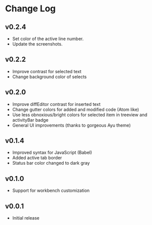 # Change Log

## v0.2.4
- Set color of the active line number.
- Update the screenshots.

## v0.2.2
- Improve contrast for selected text
- Change background color of selects

## v0.2.0
- Improve diffEditor contrast for inserted text
- Change gutter colors for added and modified code (Atom like)
- Use less obnoxious/bright colors for selected item in treeview and activityBar badge
- General UI improvements (thanks to gorgeous Ayu theme)

## v0.1.4
- Improved syntax for JavaScript (Babel)
- Added active tab border
- Status bar color changed to dark gray

## v0.1.0
- Support for workbench customization

## v0.0.1
- Initial release
